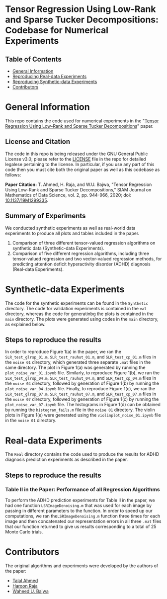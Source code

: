 # Tensor Regression Using Low-Rank and Sparse Tucker Decompositions: Codebase for Numerical Experiments

## Table of Contents
<!-- MarkdownTOC -->
- [General Information](#introduction)
- [Reproducing Real-data Experiments](#real_experiments)
- [Reproducing Synthetic-data Experiments](#synthetic_experiments)
- [Contributors](#contributors)
<!-- /MarkdownTOC -->

<a name="introduction"></a>
# General Information
This repo contains the code used for numerical experiments in the "[Tensor Regression Using Low-Rank and Sparse Tucker Decompositions](https://epubs.siam.org/doi/abs/10.1137/19M1299335)" paper.

## License and Citation
The code in this repo is being released under the GNU General Public License v3.0; please refer to the [LICENSE](./LICENSE) file in the repo for detailed legalese pertaining to the license. In particular, if you use any part of this code then you must cite both the original paper as well as this codebase as follows:

**Paper Citation:** T. Ahmed, H. Raja, and W.U. Bajwa, "Tensor Regression Using Low-Rank and Sparse Tucker Decompositions," SIAM Journal on Mathematics of Data Science, vol. 2, pp. 944-966, 2020; doi: [10.1137/19M1299335](https://doi.org/10.1137/19M1299335).

## Summary of Experiments
We conducted synthetic experiments as well as real-world data experiments to produce all plots and tables included in the paper.

1. Comparison of three different tensor-valued regression algorithms on synthetic data (Synthetic-data Experiments).
2. Comparison of five different regression algorithms, including three tensor-valued regression and two vector-valued regression methods, for predicting attention deficit hyperactivity disorder (ADHD) diagnosis (Real-data Experiments).

<a name="synthetic_experiments"></a>
# Synthetic-data Experiments
The code for the synthetic experiments can be found in the `Synthetic` directory. The code for validation experiments is contained in the `val` directory, whereas the code for generatinbg the plots is contained in the `main` directory. The plots were generated using codes in the `main` directory, as explained below.

## Steps to reproduce the results
In order to reproduce Figure 1(a) in the paper, we ran the `SLR_test_glrsp_01.m`, `SLR_test_rauhut_01.m`, and `SLR_test_cp_01.m` files in the `noise 01` directory, which generated three separate `.mat` files in the same directory. The plot in Figure 1(a) was generated by running the `plot_noise_var_01.ipynb` file. Similarly, to reproduce Figure 1(b), we ran the `SLR_test_glrsp_04.m`, `SLR_test_rauhut_04.m`, and `SLR_test_cp_04.m` files in the `noise 04` directory, followed by generation of Figure 1(b) by running the `plot_noise_var_04.ipynb` file. Finally, to reproduce Figure 1(c), we ran the `SLR_test_glrsp_07.m`, `SLR_test_rauhut_07.m`, and `SLR_test_cp_07.m` files in the `noise 07` directory, followed by generation of Figure 1(c) by running the `plot_noise_var_07.ipynb` file. The histograms in Figure 1(d) can be obtained by running the `histogram_fails.m` file in the `noise 01` directory. The violin plots in Figure 1(e) were generated using the `violinplot_noise_01.ipynb` file in the `noise 01` directory.

<a name="real_experiments"></a>
# Real-data Experiments
The `Real` directory contains the code used to produce the results for ADHD diagnosis prediction experiments as described in the paper.

## Steps to reproduce the results
### Table II in the Paper: Performance of all Regression Algorithms

To perform the ADHD prediction experiments for Table II in the paper, we had one function `LSRImageDenoising.m` that was used for each image by passing in different parameters to the function. In order to speed up our computations, we ran the`LSRImageDenoising.m` function three times for each image and then concatenated our representation errors in all three `.mat` files that our function returned to give us results corresponding to a total of 25 Monte Carlo trials.


<a name="contributors"></a>
# Contributors

The original algorithms and experiments were developed by the authors of the paper:
- [Talal Ahmed](https://www.linkedin.com/in/talal-ahmed-5875034a/)
- [Haroon Raja](https://www.eecs.tufts.edu/~haroon/)
- [Waheed U. Bajwa](http://www.inspirelab.us/)

